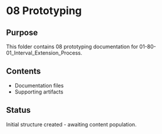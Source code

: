 # 08 Prototyping

## Purpose
This folder contains 08 prototyping documentation for 01-80-01_Interval_Extension_Process.

## Contents
- Documentation files
- Supporting artifacts

## Status
Initial structure created - awaiting content population.

